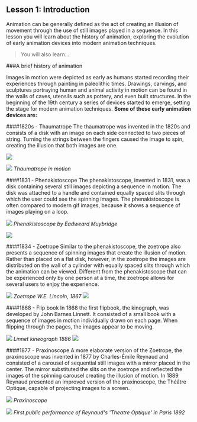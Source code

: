 ## Lesson 1: Introduction


Animation can be generally defined as the act of creating an illusion of movement through the use of still images played in a sequence. In this lesson you will learn about the history of animation, exploring the evolution of early animation devices into modern animation techniques. 

>You will also learn...

###A brief history of animation

Images in motion were depicted as early as humans started recording their experiences through painting in paleolithic times. Drawings, carvings, and sculptures portraying human and animal activity in motion can be found in the walls of caves, utensils such as pottery, and even built structures. In the beginning of the 19th century a series of devices started to emerge, setting the stage for modern animation techniques. **Some of these early animation devices are:**

####1820s - Thaumatrope 
The thaumatrope was invented in the 1820s and consists of a disk with an image on each side 
connected to two pieces of string. Turning the strings between the fingers caused the image to spin, creating the illusion that both images are one.

![](https://arsyl2011.files.wordpress.com/2011/12/thaumatrope1.jpg)

![](https://upload.wikimedia.org/wikipedia/commons/9/9f/Taumatropio_fiori_e_vaso%2C_1825.gif)
_Thaumatrope in motion_

####1831 - Phenakistoscope 
The phenakistoscope, invented in 1831, was a disk containing several still images depicting a sequence in motion. The disk was attached to a handle and contained equally spaced slits through which the user could see the spinning images. The phenakistoscope is often compared to modern gif images, because it shows a sequence of images playing on a loop.

![](https://upload.wikimedia.org/wikipedia/commons/thumb/8/8a/Phenakistoscope_3g07690u.jpg/768px-Phenakistoscope_3g07690u.jpg)
_Phenakistoscope by Eadweard Muybridge_

![](https://upload.wikimedia.org/wikipedia/commons/thumb/d/d3/Phenakistoscope_3g07690b.gif/480px-Phenakistoscope_3g07690b.gif)

####1834 - Zoetrope 
Similar to the phenakistoscope, the zoetrope also presents a sequence of spinning images that create the illusion of motion. Rather than placed on a flat disk, however, in the zoetrope the images are distributed on the wall of a cylinder with equally spaced slits through which the animation can be viewed. Different from the phenakistoscope that can be experienced only by one person at a time, the zoetrope allows for several users to enjoy the experience.

![](https://upload.wikimedia.org/wikipedia/commons/thumb/3/33/1867-04_lincoln_patent_US64117-0R.jpg/640px-1867-04_lincoln_patent_US64117-0R.jpg)
_Zoetrope W.E. Lincoln, 1867_
![](https://31.media.tumblr.com/91f0202c7e1178e6ee34d7745932e06b/tumblr_mj1lq23bLn1s6qc3go1_500.gif)

####1868 - Flip book
In 1868 the first flipbook, the kinograph, was developed by John Barnes Linnett. It consisted of a small book with a sequence of images in motion individually drawn on each page. When flipping through the pages, the images appear to be moving.

![](https://upload.wikimedia.org/wikipedia/commons/thumb/1/1f/Linnet_kineograph_1886.jpg/357px-Linnet_kineograph_1886.jpg)
_Linnet kineograph 1886_
![](https://media.giphy.com/media/HN7iULFBJzkZi/giphy.gif)

####1877 - Praxinoscope
A more elaborate version of the Zoetrope, the praxinoscope was invented in 1877 by Charles-Émile Reynaud and consisted of a carousel of sequential still images with a mirror placed in the center. The mirror substituted the slits on the zoetrope and reflected the images of the spinning carousel creating the illusion of motion. In 1889 Reynaud presented an improved version of the praxinoscope, the Théâtre Optique, capable of projecting images to a screen.

![](https://upload.wikimedia.org/wikipedia/commons/f/f0/Lanature1879_praxinoscope_reynaud.png)
_Praxinoscope_

![](http://minyos.its.rmit.edu.au/aim/a_notes/a_images/theatre_optique.jpg)
_First public performance of Reynaud's 'Theatre Optique' in Paris 1892_